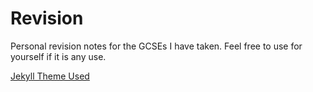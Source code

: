 # Revision
Personal revision notes for the GCSEs I have taken. Feel free to use for yourself if it is any use.

[Jekyll Theme Used](https://github.com/sighingnow/jekyll-gitbook/)
